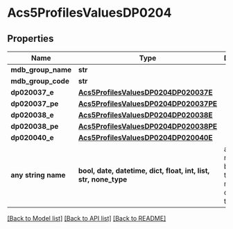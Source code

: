 # Acs5ProfilesValuesDP0204


## Properties
Name | Type | Description | Notes
------------ | ------------- | ------------- | -------------
**mdb_group_name** | **str** |  | 
**mdb_group_code** | **str** |  | 
**dp020037_e** | [**Acs5ProfilesValuesDP0204DP020037E**](Acs5ProfilesValuesDP0204DP020037E.md) |  | 
**dp020037_pe** | [**Acs5ProfilesValuesDP0204DP020037PE**](Acs5ProfilesValuesDP0204DP020037PE.md) |  | 
**dp020038_e** | [**Acs5ProfilesValuesDP0204DP020038E**](Acs5ProfilesValuesDP0204DP020038E.md) |  | 
**dp020038_pe** | [**Acs5ProfilesValuesDP0204DP020038PE**](Acs5ProfilesValuesDP0204DP020038PE.md) |  | 
**dp020040_e** | [**Acs5ProfilesValuesDP0204DP020040E**](Acs5ProfilesValuesDP0204DP020040E.md) |  | 
**any string name** | **bool, date, datetime, dict, float, int, list, str, none_type** | any string name can be used but the value must be the correct type | [optional]

[[Back to Model list]](../README.md#documentation-for-models) [[Back to API list]](../README.md#documentation-for-api-endpoints) [[Back to README]](../README.md)


